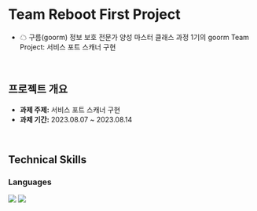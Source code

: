 # Team Reboot First Project
- ☁ 구름(goorm) 정보 보호 전문가 양성 마스터 클래스 과정 1기의 goorm Team Project: 서비스 포트 스캐너 구현

<br>

## 프로젝트 개요

- **과제 주제:** 서비스 포트 스캐너 구현
- **과제 기간:** 2023.08.07 ~ 2023.08.14

<br>

## Technical Skills

### Languages
<img src="https://img.shields.io/badge/Python-3776AB?style=for-the-badge&logo=python&logoColor=white"/> <img src="https://img.shields.io/badge/C-#8B9CC?style=for-the-badge&logo=c&logoColor=white"/>
